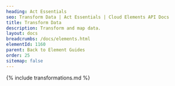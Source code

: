 ```yaml
---
heading: Act Essentials
seo: Transform Data | Act Essentials | Cloud Elements API Docs
title: Transform Data
description: Transform and map data.
layout: docs
breadcrumbs: /docs/elements.html
elementId: 1160
parent: Back to Element Guides
order: 25
sitemap: false
---
```


{% include transformations.md %}

